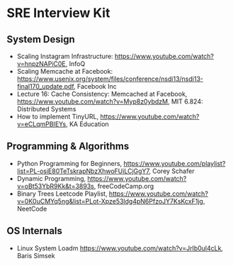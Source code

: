 # SRE Interview Kit

## System Design
* Scaling Instagram Infrastructure: https://www.youtube.com/watch?v=hnpzNAPiC0E, InfoQ
* Scaling Memcache at Facebook: https://www.usenix.org/system/files/conference/nsdi13/nsdi13-final170_update.pdf, Facebook Inc
* Lecture 16: Cache Consistency: Memcached at Facebook, https://www.youtube.com/watch?v=Myp8z0ybdzM, MIT 6.824: Distributed Systems
* How to implement TinyURL, https://www.youtube.com/watch?v=eCLqmPBIEYs, KA Education

## Programming & Algorithms
* Python Programming for Beginners, https://www.youtube.com/playlist?list=PL-osiE80TeTskrapNbzXhwoFUiLCjGgY7, Corey Schafer
* Dynamic Programming, https://www.youtube.com/watch?v=oBt53YbR9Kk&t=3893s, freeCodeCamp.org
* Binary Trees Leetcode Playlist, https://www.youtube.com/watch?v=0K0uCMYq5ng&list=PLot-Xpze53ldg4pN6PfzoJY7KsKcxF1jg, NeetCode

## OS Internals
* Linux System Loadm https://www.youtube.com/watch?v=JrIb0ul4cLk, Baris Simsek
